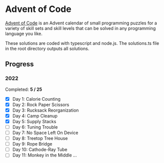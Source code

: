 # Advent of Code

[Advent of Code](https://adventofcode.com/) is an Advent calendar of small programming puzzles for a variety of skill sets and skill levels that can be solved in any programming language you like.

These solutions are coded with typescript and node.js. The solutions.ts file in the root directory outputs all solutions.

## Progress

### 2022

Completed: **5 / 25**

- [x] Day 1: Calorie Counting
- [x] Day 2: Rock Paper Scissors
- [x] Day 3: Rucksack Reorganization
- [x] Day 4: Camp Cleanup
- [x] Day 5: Supply Stacks
- [ ] Day 6: Tuning Trouble
- [ ] Day 7: No Space Left On Device
- [ ] Day 8: Treetop Tree House
- [ ] Day 9: Rope Bridge
- [ ] Day 10: Cathode-Ray Tube
- [ ] Day 11: Monkey in the Middle
      ...
